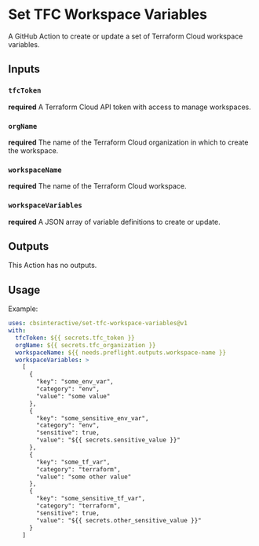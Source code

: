 # Set TFC Workspace Variables

A GitHub Action to create or update a set of Terraform Cloud workspace variables.

## Inputs

### `tfcToken`

**required** A Terraform Cloud API token with access to manage workspaces.

### `orgName`

**required** The name of the Terraform Cloud organization in which to create the workspace.

### `workspaceName`

**required** The name of the Terraform Cloud workspace.

### `workspaceVariables`

**required** A JSON array of variable definitions to create or update.

## Outputs

This Action has no outputs.

## Usage

Example:

```yaml
uses: cbsinteractive/set-tfc-workspace-variables@v1
with:
  tfcToken: ${{ secrets.tfc_token }}
  orgName: ${{ secrets.tfc_organization }}
  workspaceName: ${{ needs.preflight.outputs.workspace-name }}
  workspaceVariables: >
    [
      {
        "key": "some_env_var",
        "category": "env",
        "value": "some value"
      },
      {
        "key": "some_sensitive_env_var",
        "category": "env",
        "sensitive": true,
        "value": "${{ secrets.sensitive_value }}"
      },
      {
        "key": "some_tf_var",
        "category": "terraform",
        "value": "some other value"
      },
      {
        "key": "some_sensitive_tf_var",
        "category": "terraform",
        "sensitive": true,
        "value": "${{ secrets.other_sensitive_value }}"
      }
    ]
```
